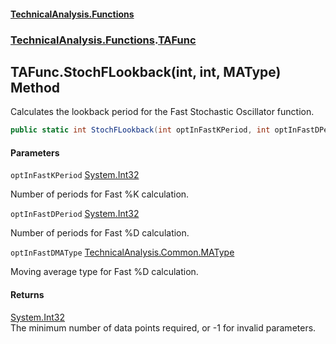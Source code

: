 #### [TechnicalAnalysis\.Functions](Atypical.TechnicalAnalysis.Functions.md 'Atypical\.TechnicalAnalysis\.Functions')
### [TechnicalAnalysis\.Functions](Atypical.TechnicalAnalysis.Functions.md#TechnicalAnalysis.Functions 'TechnicalAnalysis\.Functions').[TAFunc](TAFunc.md 'TechnicalAnalysis\.Functions\.TAFunc')

## TAFunc\.StochFLookback\(int, int, MAType\) Method

Calculates the lookback period for the Fast Stochastic Oscillator function\.

```csharp
public static int StochFLookback(int optInFastKPeriod, int optInFastDPeriod, TechnicalAnalysis.Common.MAType optInFastDMAType);
```
#### Parameters

<a name='TechnicalAnalysis.Functions.TAFunc.StochFLookback(int,int,TechnicalAnalysis.Common.MAType).optInFastKPeriod'></a>

`optInFastKPeriod` [System\.Int32](https://docs.microsoft.com/en-us/dotnet/api/System.Int32 'System\.Int32')

Number of periods for Fast %K calculation\.

<a name='TechnicalAnalysis.Functions.TAFunc.StochFLookback(int,int,TechnicalAnalysis.Common.MAType).optInFastDPeriod'></a>

`optInFastDPeriod` [System\.Int32](https://docs.microsoft.com/en-us/dotnet/api/System.Int32 'System\.Int32')

Number of periods for Fast %D calculation\.

<a name='TechnicalAnalysis.Functions.TAFunc.StochFLookback(int,int,TechnicalAnalysis.Common.MAType).optInFastDMAType'></a>

`optInFastDMAType` [TechnicalAnalysis\.Common\.MAType](https://docs.microsoft.com/en-us/dotnet/api/TechnicalAnalysis.Common.MAType 'TechnicalAnalysis\.Common\.MAType')

Moving average type for Fast %D calculation\.

#### Returns
[System\.Int32](https://docs.microsoft.com/en-us/dotnet/api/System.Int32 'System\.Int32')  
The minimum number of data points required, or \-1 for invalid parameters\.